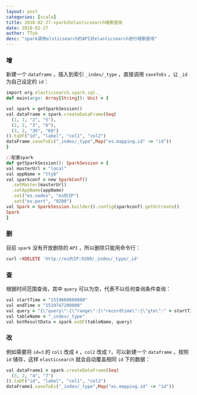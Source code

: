 ```yaml
---
layout: post
categories: [scala]
title: 2018-02-27-spark对elasticsearch增删查改
date: 2018-02-27
author: TTyb
desc: "spark调用elsticsearch的API对elasticsearch进行增删查改"
---
```



### 增

新建一个 `dataframe` ，插入到索引 `_index/_type` ，直接调用 `saveToEs` ，让 `_id` 为自己设定的 `id`：

~~~ruby
import org.elasticsearch.spark.sql._
def main(args: Array[String]): Unit = {

val spark = getSparkSession()
val dataFrame = spark.createDataFrame(Seq(
  (1, 1, "2", "5"),
  (2, 2, "3", "6"),
  (3, 2, "36", "69")
)).toDF("id", "label", "col1", "col2")
dataFrame.saveToEs("_index/_type",Map("es.mapping.id" -> "id"))
}

//配置spark
def getSparkSession(): SparkSession = {
val masterUrl = "local"
val appName = "ttyb"
val sparkconf = new SparkConf()
  .setMaster(masterUrl)
  .setAppName(appName)
  .set("es.nodes", "es的IP")
  .set("es.port", "9200")
val Spark = SparkSession.builder().config(sparkconf).getOrCreate()
Spark
}
~~~

### 删

目前 `spark` 没有开放删除的 `API` ，所以删除只能用命令行：

~~~ruby
curl -XDELETE 'http://es的IP:9200/_index/_type/_id'
~~~

### 查

根据时间范围查询，其中 `query` 可以为空，代表不以任何查询条件查询：

~~~ruby
val startTime = "1519660800000"
val endTime = "1519747200000"
val query = "{\"query\":{\"range\":{\"recordtime\":{\"gte\":" + startTime + ",\"lte\":" + endTime + "}}}}"
val tableName = "_index/_type"
val botResultData = spark.esDF(tableName, query)
~~~

### 改

例如需要将 `id=3` 的 `col1` 改成 `4` ，`col2` 改成 `7`，可以新建一个 `dataframe` ，按照 `id` 储存，这样 `elasticsearch` 就会自动覆盖相同 `id` 下的数据：

~~~ruby
val dataFrame1 = spark.createDataFrame(Seq(
  (3, 2, "4", "7")
)).toDF("id", "label", "col1", "col2")
dataFrame1.saveToEs("_index/_type",Map("es.mapping.id" -> "id"))
~~~